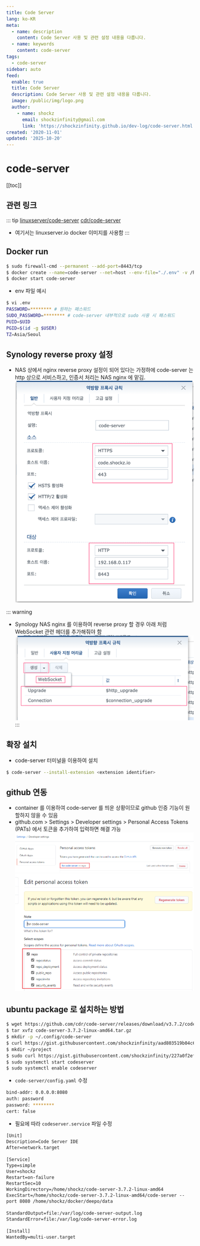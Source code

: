 ```yaml
---
title: Code Server
lang: ko-KR
meta:
  - name: description
    content: Code Server 사용 및 관련 설정 내용을 다룹니다.
  - name: keywords
    content: code-server
tags:
  - code-server
sidebar: auto
feed:
  enable: true
  title: Code Server
  description: Code Server 사용 및 관련 설정 내용을 다룹니다.
  image: /public/img/logo.png
  author:
    - name: shockz
      email: shockzinfinity@gmail.com
      link: 'https://shockzinfinity.github.io/dev-log/code-server.html'
created: '2020-11-01'
updated: '2025-10-20'
---
```


# code-server

<TagLinks />

[[toc]]

## 관련 링크

::: tip
[linuxserver/code-server](https://www.linuxserver.io/)
[cdr/code-server](https://github.com/cdr/code-server)

- 여기서는 linuxserver.io docker 이미지를 사용함
:::

## Docker run

```bash
$ sudo firewall-cmd --permanent --add-port=8443/tcp
$ docker create --name=code-server --net=host --env-file="./.env" -v /home/shockz/docker/code-server/config:/config --restart unless-stopped linuxserver/code-server
$ docker start code-server
```

- env 파일 예시
```bash
$ vi .env
PASSWORD=******** # 원하는 패스워드
SUDO_PASSWORD=******** # code-server 내부적으로 sudo 사용 시 패스워드
PUID=$UID
PGID=$(id -g $USER)
TZ=Asia/Seoul
```

## Synology reverse proxy 설정

- NAS 상에서 nginx reverse proxy 설정이 되어 있다는 가정하에 code-server 는 http 상으로 서비스하고, 인증서 처리는 NAS nginx 에 맡김.  
![code-server.reverse](./image/code-server.reverse.2.png)

::: warning
- Synology NAS nginx 를 이용하여 reverse proxy 할 경우 아래 처럼 WebSocket 관련 헤더를 추가해줘야 함
![code-server.reverse](./image/code-server.reverse.1.png)
:::

## 확장 설치

- code-server 터미널을 이용하여 설치
```bash
$ code-server --install-extension <extension identifier>
```

## github 연동

- container 를 이용하여 code-server 를 띄운 상황이므로 github 인증 기능이 원할하지 않을 수 있음
- github.com > Settings > Developer settings > Personal Access Tokens (PATs) 에서 토큰을 추가하여 입력하면 해결 가능
![code-server.github](./image/code-server.github.1.png)
![code-server.github](./image/code-server.github.2.png)

## ubuntu package 로 설치하는 방법

```bash
$ wget https://github.com/cdr/code-server/releases/download/v3.7.2/code-server-3.7.2-linux-amd64.tar.gz
$ tar xvfz code-server-3.7.2-linux-amd64.tar.gz
$ mkdir -p ~/.config/code-server
$ curl https://gist.githubusercontent.com/shockzinfinity/aad803519b04c6bd06c9424f43f00233/raw/147d3e425744c8327efd62f750c7b18dbe463405/config.yaml -o ~/.config/code-server/config.yaml
$ mkdir ~/project
$ sudo curl https://gist.githubusercontent.com/shockzinfinity/227a0f2ef792fdbe01063c72f564ba7a/raw/7a06277a3f38c90543259aea9198d7ad22ebce2e/codeserver.service -o /lib/systemd/system/codeserver.service
$ sudo systemctl start codeserver
$ sudo systemctl enable codeserver
```
- `code-server/config.yaml` 수정
```bash
bind-addr: 0.0.0.0:8080
auth: password
password: ********
cert: false
```
- 필요에 따라 `codeserver.service` 파일 수정
```bash{7,11}
[Unit]
Description=Code Server IDE
After=network.target

[Service]
Type=simple
User=shockz
Restart=on-failure
RestartSec=10
WorkingDirectory=/home/shockz/code-server-3.7.2-linux-amd64
ExecStart=/home/shockz/code-server-3.7.2-linux-amd64/code-server --port 8080 /home/shockz/docker/deepo/data

StandardOutput=file:/var/log/code-server-output.log
StandardError=file:/var/log/code-server-error.log

[Install]
WantedBy=multi-user.target
```
